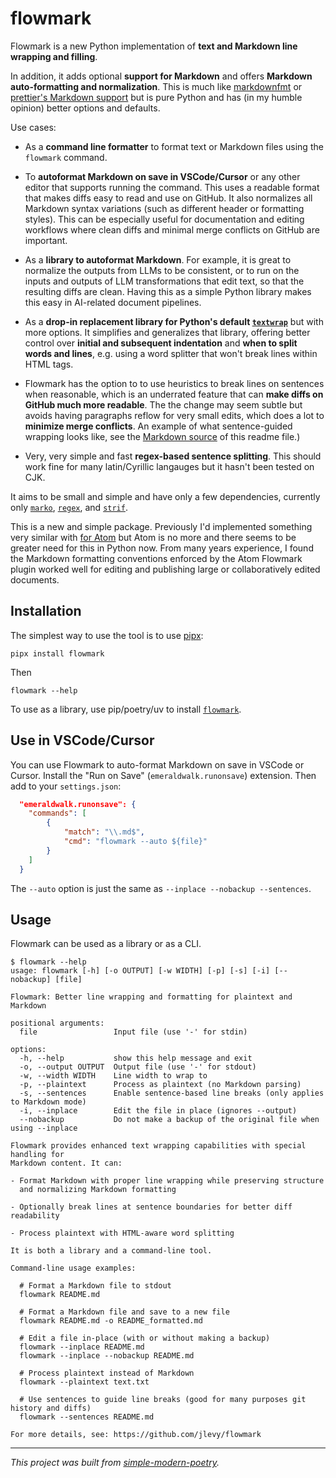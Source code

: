 # flowmark

Flowmark is a new Python implementation of **text and Markdown line wrapping and
filling**.

In addition, it adds optional **support for Markdown** and offers **Markdown
auto-formatting and normalization**. This is much like
[markdownfmt](https://github.com/shurcooL/markdownfmt) or
[prettier's Markdown support](https://prettier.io/blog/2017/11/07/1.8.0) but is pure
Python and has (in my humble opinion) better options and defaults.

Use cases:

- As a **command line formatter** to format text or Markdown files using the `flowmark`
  command.

- To **autoformat Markdown on save in VSCode/Cursor** or any other editor that supports
  running the command.
  This uses a readable format that makes diffs easy to read and use on GitHub.
  It also normalizes all Markdown syntax variations (such as different header or
  formatting styles). This can be especially useful for documentation and editing
  workflows where clean diffs and minimal merge conflicts on GitHub are important.

- As a **library to autoformat Markdown**. For example, it is great to normalize the
  outputs from LLMs to be consistent, or to run on the inputs and outputs of LLM
  transformations that edit text, so that the resulting diffs are clean.
  Having this as a simple Python library makes this easy in AI-related document
  pipelines.

- As a **drop-in replacement library for Python's default
  [`textwrap`](https://docs.python.org/3/library/textwrap.html)** but with more options.
  It simplifies and generalizes that library, offering better control over **initial and
  subsequent indentation** and **when to split words and lines**, e.g. using a word
  splitter that won't break lines within HTML tags.

- Flowmark has the option to to use heuristics to break lines on sentences when
  reasonable, which is an underrated feature that can **make diffs on GitHub much more
  readable**. The the change may seem subtle but avoids having paragraphs reflow for
  very small edits, which does a lot to **minimize merge conflicts**. An example of what
  sentence-guided wrapping looks like, see the
  [Markdown source](https://github.com/jlevy/flowmark/blob/main/README.md?plain=1) of
  this readme file.)

- Very, very simple and fast **regex-based sentence splitting**. This should work fine
  for many latin/Cyrillic langauges but it hasn't been tested on CJK.

It aims to be small and simple and have only a few dependencies, currently only
[`marko`](https://github.com/frostming/marko),
[`regex`](https://pypi.org/project/regex/), and
[`strif`](https://github.com/jlevy/strif).

This is a new and simple package.
Previously I'd implemented something very similar with
[for Atom](https://github.com/jlevy/atom-flowmark) but Atom is no more and there seems
to be greater need for this in Python now.
From many years experience, I found the Markdown formatting conventions enforced by the
Atom Flowmark plugin worked well for editing and publishing large or collaboratively
edited documents.

## Installation

The simplest way to use the tool is to use [pipx](https://github.com/pypa/pipx):

```shell
pipx install flowmark
```

Then

```
flowmark --help
```

To use as a library, use pip/poetry/uv to install
[`flowmark`](https://pypi.org/project/flowmark/).

## Use in VSCode/Cursor

You can use Flowmark to auto-format Markdown on save in VSCode or Cursor.
Install the "Run on Save" (`emeraldwalk.runonsave`) extension.
Then add to your `settings.json`:

```json
  "emeraldwalk.runonsave": {
    "commands": [
        {
            "match": "\\.md$",
            "cmd": "flowmark --auto ${file}"
        }
    ]
  }
```

The `--auto` option is just the same as `--inplace --nobackup --sentences`.

## Usage

Flowmark can be used as a library or as a CLI.

```
$ flowmark --help
usage: flowmark [-h] [-o OUTPUT] [-w WIDTH] [-p] [-s] [-i] [--nobackup] [file]

Flowmark: Better line wrapping and formatting for plaintext and Markdown

positional arguments:
  file                 Input file (use '-' for stdin)

options:
  -h, --help           show this help message and exit
  -o, --output OUTPUT  Output file (use '-' for stdout)
  -w, --width WIDTH    Line width to wrap to
  -p, --plaintext      Process as plaintext (no Markdown parsing)
  -s, --sentences      Enable sentence-based line breaks (only applies to Markdown mode)
  -i, --inplace        Edit the file in place (ignores --output)
  --nobackup           Do not make a backup of the original file when using --inplace

Flowmark provides enhanced text wrapping capabilities with special handling for
Markdown content. It can:

- Format Markdown with proper line wrapping while preserving structure
  and normalizing Markdown formatting

- Optionally break lines at sentence boundaries for better diff readability

- Process plaintext with HTML-aware word splitting

It is both a library and a command-line tool.

Command-line usage examples:

  # Format a Markdown file to stdout
  flowmark README.md

  # Format a Markdown file and save to a new file
  flowmark README.md -o README_formatted.md

  # Edit a file in-place (with or without making a backup)
  flowmark --inplace README.md
  flowmark --inplace --nobackup README.md

  # Process plaintext instead of Markdown
  flowmark --plaintext text.txt

  # Use sentences to guide line breaks (good for many purposes git history and diffs)
  flowmark --sentences README.md

For more details, see: https://github.com/jlevy/flowmark
```

* * *

*This project was built from
[simple-modern-poetry](https://github.com/jlevy/simple-modern-poetry).*
